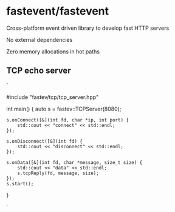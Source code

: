 # fastevent/fastevent
Cross-platform event driven library to develop fast HTTP servers

No external dependencies

Zero memory allocations in hot paths


## TCP echo server

`

#include "fastev/tcp/tcp_server.hpp"

int main()
{
    auto s = fastev::TCPServer(8080);

    s.onConnect([&](int fd, char *ip, int port) {
        std::cout << "connect" << std::endl;
    });

    s.onDisconnect([&](int fd) {
        std::cout << "disconnect" << std::endl;
    });

    s.onData([&](int fd, char *message, size_t size) {
        std::cout << "data" << std::endl;
        s.tcpReply(fd, message, size);
    });
    s.start();
}

`
